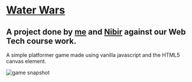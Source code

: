 # [Water Wars](https://debasish-dutta.github.io/Water-Wars/)

## A project done by [me](https://www.github.com/debasish-dutta) and [Nibir](https://www.github.com/Nibirborkataki) against our Web Tech course work.

A simple platformer game made using vanilla javascript and the HTML5 canvas element.

![game snapshot](./snapshot.png "Snapshot")
